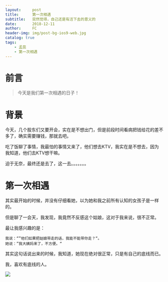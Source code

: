 ```yaml
---
layout:     post
title:      第一次相遇
subtitle:   突然觉得，自己还是有活下去的意义的
date:       2018-12-11
author:     FC
header-img: img/post-bg-ios9-web.jpg
catalog: true
tags:
    - 孟蕊
    - 第一次相遇
---
```



# 前言

>今天是我们第一次相遇的日子！



# 背景

今天，几个股东们又要开会，实在是不想出门，但是前段时间看病把钱给花的差不多了，确实需要赚钱，那就去吧。

吃了饭聊了事情，我最怕的事情又来了，他们想去KTV，我实在是不想去，因为我知道，他们去KTV想干嘛。

迫于无奈，最终还是去了，这一去。。。。。。。

# 第一次相遇

其实最开始的时候，并没有仔细看她，以为她和我之前所有认知的女孩子是一样的。

但是聊了一会天，我发现，我竟然不反感这个姑娘，这对于我来说，很不正常。

最让我感兴趣的是：
```
我说：“”他们如果把姑娘带走的话，我能不能带你走？“。
她说：”我大姨妈来了，不方便。“
```
其实这句话说出来的时候，我知道，她现在绝对很正常，只是有自己的底线而已。

我，喜欢有底线的人。




![](https://fengcongbacchus.github.io/img/20181211-1.jpg)